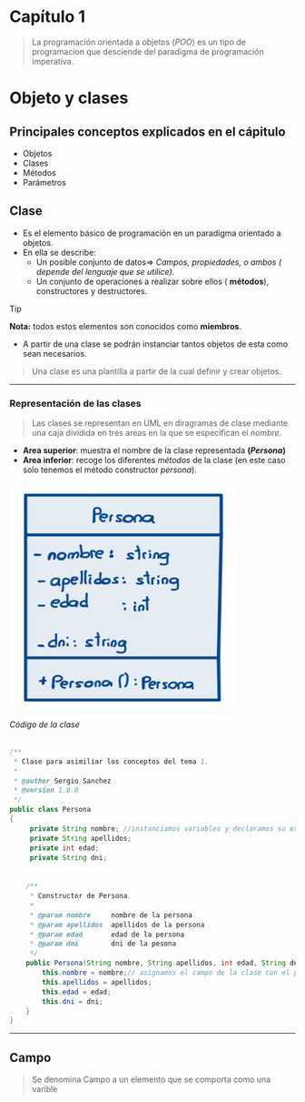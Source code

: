 # Capítulo 1
> La programación orientada a objetos (_POO_) es un tipo de programacion que desciende del paradigma de programación imperativa.
# Objeto y clases

## Principales conceptos explicados en el cápitulo

- Objetos
- Clases
- Métodos
- Parámetros

## Clase
- Es el elemento básico de programación en un paradigma orientado a objetos.
- En ella se describe:
    - Un posible conjunto de datos=> _Campos, propiedades, o ambos ( depende del lenguaje que se utilice)._
    - Un conjunto de operaciones a realizar sobre ellos ( **métodos**), constructores y destructores.
>[!TIP]
>**Nota:** todos estos elementos son conocidos como **miembros**.
<!--:bulb:-->
- A partir de una clase se podrán instanciar tantos objetos de esta como sean necesarios.

> Una clase es una plantilla a partir de la cual definir y crear objetos.

---

### Representación de las clases

> Las clases se representan en UML en diragramas de clase mediante una caja dividida en tres areas en la que se especifican el _nombre_.

- **Area superior**: muestra el nombre de la clase representada **(_Persona_)**
- **Area inferior**: recoge los diferentes _métodos_ de la clase (en este caso solo tenemos el método constructor _persona_).

<img src="capturas\clasePersona.png" alt="Diagrama de clase UML" width="400" height="400">

_Código de la clase_

```java

/**
 * Clase para asimiliar los conceptos del tema 1.
 * 
 * @author Sergio Sanchez 
 * @version 1.0.0
 */
public class Persona
{
     private String nombre; //instanciamos variables y declaramos su existencia
     private String apellidos;
     private int edad;
     private String dni;
 
 
    /**
     * Constructor de Persona.
     *
     * @param nombre     nombre de la persona
     * @param apellidos  apellidos de la persona
     * @param edad       edad de la persona
     * @param dni        dni de la pesona
     */
    public Persona(String nombre, String apellidos, int edad, String dni) {
        this.nombre = nombre;// asignamos el campo de la clase con el parametro
        this.apellidos = apellidos;
        this.edad = edad;
        this.dni = dni;
    }
}

```
---

## Campo

> Se denomina Campo a un elemento que se comporta como una varible 